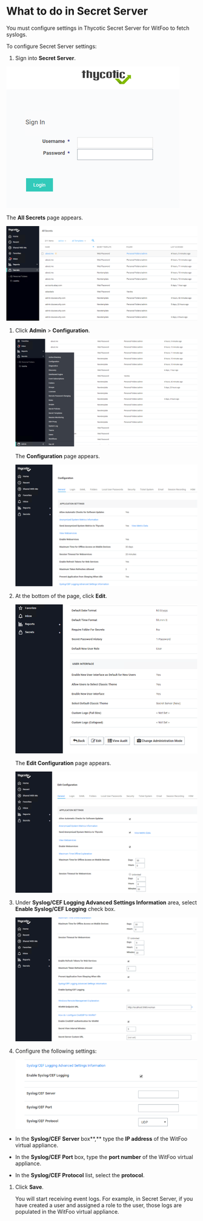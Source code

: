 [title]: # (Secret Server)
[tags]: # (witfoo,secret server)
[priority]: # (2)
[display]: # (all)

# What to do in Secret Server

You must configure settings in Thycotic Secret Server for WitFoo to fetch
syslogs.

To configure Secret Server settings:

1.  Sign into **Secret Server**.

![secret-server-1](images/secret-server-1.png)

The **All Secrets** page appears.

![secret-server-2](images/secret-server-2.png)

1.  Click **Admin** \> **Configuration**.

    ![secret-server-3](images/secret-server-3.png)

    The **Configuration** page appears.

    ![secret-server-4](images/secret-server-4.png)

1.  At the bottom of the page, click **Edit**.

    ![secret-server-5](images/secret-server-5.png)

    The **Edit Configuration** page appears.

    ![secret-server-6](images/secret-server-6.png)

1.  Under **Syslog/CEF Logging Advanced Settings Information** area, select
    **Enable Syslog/CEF Logging** check box.

    ![secret-server-7](images/secret-server-7.png)

1.  Configure the following settings:

    ![secret-server-8](images/secret-server-8.png)

-   In the **Syslog/CEF Server** box**,** type the **IP address** of the WitFoo
    virtual appliance.

-   In the **Syslog/CEF Port** box, type the **port number** of the WitFoo
    virtual appliance.

-   In the **Syslog/CEF Protocol** list, select the **protocol**.

1.  Click **Save**.

    You will start receiving event logs. For example, in Secret Server, if you
    have created a user and assigned a role to the user, those logs are
    populated in the WitFoo virtual appliance.

